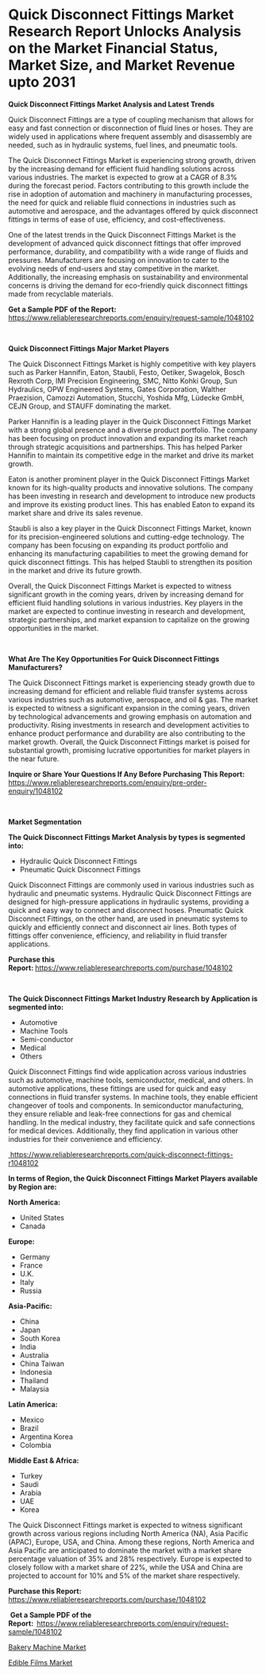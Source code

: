 <p><h1>Quick Disconnect Fittings Market Research Report Unlocks Analysis on the Market Financial Status, Market Size, and Market Revenue upto 2031</h1></p><p><strong>Quick Disconnect Fittings Market Analysis and Latest Trends</strong></p>
<p><p>Quick Disconnect Fittings are a type of coupling mechanism that allows for easy and fast connection or disconnection of fluid lines or hoses. They are widely used in applications where frequent assembly and disassembly are needed, such as in hydraulic systems, fuel lines, and pneumatic tools.</p><p>The Quick Disconnect Fittings Market is experiencing strong growth, driven by the increasing demand for efficient fluid handling solutions across various industries. The market is expected to grow at a CAGR of 8.3% during the forecast period. Factors contributing to this growth include the rise in adoption of automation and machinery in manufacturing processes, the need for quick and reliable fluid connections in industries such as automotive and aerospace, and the advantages offered by quick disconnect fittings in terms of ease of use, efficiency, and cost-effectiveness.</p><p>One of the latest trends in the Quick Disconnect Fittings Market is the development of advanced quick disconnect fittings that offer improved performance, durability, and compatibility with a wide range of fluids and pressures. Manufacturers are focusing on innovation to cater to the evolving needs of end-users and stay competitive in the market. Additionally, the increasing emphasis on sustainability and environmental concerns is driving the demand for eco-friendly quick disconnect fittings made from recyclable materials.</p></p>
<p><strong>Get a Sample PDF of the Report:&nbsp;</strong> <a href="https://www.reliableresearchreports.com/enquiry/request-sample/1048102">https://www.reliableresearchreports.com/enquiry/request-sample/1048102</a></p>
<p>&nbsp;</p>
<p><strong>Quick Disconnect Fittings Major Market Players</strong></p>
<p><p>The Quick Disconnect Fittings Market is highly competitive with key players such as Parker Hannifin, Eaton, Staubli, Festo, Oetiker, Swagelok, Bosch Rexroth Corp, IMI Precision Engineering, SMC, Nitto Kohki Group, Sun Hydraulics, OPW Engineered Systems, Gates Corporation, Walther Praezision, Camozzi Automation, Stucchi, Yoshida Mfg, Lüdecke GmbH, CEJN Group, and STAUFF dominating the market.</p><p>Parker Hannifin is a leading player in the Quick Disconnect Fittings Market with a strong global presence and a diverse product portfolio. The company has been focusing on product innovation and expanding its market reach through strategic acquisitions and partnerships. This has helped Parker Hannifin to maintain its competitive edge in the market and drive its market growth.</p><p>Eaton is another prominent player in the Quick Disconnect Fittings Market known for its high-quality products and innovative solutions. The company has been investing in research and development to introduce new products and improve its existing product lines. This has enabled Eaton to expand its market share and drive its sales revenue.</p><p>Staubli is also a key player in the Quick Disconnect Fittings Market, known for its precision-engineered solutions and cutting-edge technology. The company has been focusing on expanding its product portfolio and enhancing its manufacturing capabilities to meet the growing demand for quick disconnect fittings. This has helped Staubli to strengthen its position in the market and drive its future growth.</p><p>Overall, the Quick Disconnect Fittings Market is expected to witness significant growth in the coming years, driven by increasing demand for efficient fluid handling solutions in various industries. Key players in the market are expected to continue investing in research and development, strategic partnerships, and market expansion to capitalize on the growing opportunities in the market.</p></p>
<p>&nbsp;</p>
<p><strong>What Are The Key Opportunities For Quick Disconnect Fittings Manufacturers?</strong></p>
<p><p>The Quick Disconnect Fittings market is experiencing steady growth due to increasing demand for efficient and reliable fluid transfer systems across various industries such as automotive, aerospace, and oil & gas. The market is expected to witness a significant expansion in the coming years, driven by technological advancements and growing emphasis on automation and productivity. Rising investments in research and development activities to enhance product performance and durability are also contributing to the market growth. Overall, the Quick Disconnect Fittings market is poised for substantial growth, promising lucrative opportunities for market players in the near future.</p></p>
<p><strong>Inquire or Share Your Questions If Any Before Purchasing This Report:</strong> <a href="https://www.reliableresearchreports.com/enquiry/pre-order-enquiry/1048102">https://www.reliableresearchreports.com/enquiry/pre-order-enquiry/1048102</a></p>
<p>&nbsp;</p>
<p><strong>Market Segmentation</strong></p>
<p><strong>The Quick Disconnect Fittings Market Analysis by types is segmented into:</strong></p>
<p><ul><li>Hydraulic Quick Disconnect Fittings</li><li>Pneumatic Quick Disconnect Fittings</li></ul></p>
<p><p>Quick Disconnect Fittings are commonly used in various industries such as hydraulic and pneumatic systems. Hydraulic Quick Disconnect Fittings are designed for high-pressure applications in hydraulic systems, providing a quick and easy way to connect and disconnect hoses. Pneumatic Quick Disconnect Fittings, on the other hand, are used in pneumatic systems to quickly and efficiently connect and disconnect air lines. Both types of fittings offer convenience, efficiency, and reliability in fluid transfer applications.</p></p>
<p><strong>Purchase this Report:&nbsp;</strong><a href="https://www.reliableresearchreports.com/purchase/1048102">https://www.reliableresearchreports.com/purchase/1048102</a></p>
<p>&nbsp;</p>
<p><strong>The Quick Disconnect Fittings Market Industry Research by Application is segmented into:</strong></p>
<p><ul><li>Automotive</li><li>Machine Tools</li><li>Semi-conductor</li><li>Medical</li><li>Others</li></ul></p>
<p><p>Quick Disconnect Fittings find wide application across various industries such as automotive, machine tools, semiconductor, medical, and others. In automotive applications, these fittings are used for quick and easy connections in fluid transfer systems. In machine tools, they enable efficient changeover of tools and components. In semiconductor manufacturing, they ensure reliable and leak-free connections for gas and chemical handling. In the medical industry, they facilitate quick and safe connections for medical devices. Additionally, they find application in various other industries for their convenience and efficiency.</p></p>
<p><a href="https://www.reliableresearchreports.com/quick-disconnect-fittings-r1048102">&nbsp;https://www.reliableresearchreports.com/quick-disconnect-fittings-r1048102</a></p>
<p><strong>In terms of Region, the Quick Disconnect Fittings Market Players available by Region are:</strong></p>
<p>
    <p> <strong> North America: </strong>
        <ul>
            <li>United States</li>
            <li>Canada</li>
        </ul>
        </p> 
    <p> <strong> Europe: </strong>
        <ul>
            <li>Germany</li>
            <li>France</li>
            <li>U.K.</li>
            <li>Italy</li>
            <li>Russia</li>
        </ul>
        </p> 
    <p> <strong> Asia-Pacific: </strong>
        <ul>
            <li>China</li>
            <li>Japan</li>
            <li>South Korea</li>
            <li>India</li>
            <li>Australia</li>
            <li>China Taiwan</li>
            <li>Indonesia</li>
            <li>Thailand</li>
            <li>Malaysia</li>
        </ul>
        </p> 
    <p> <strong> Latin America: </strong>
        <ul>
            <li>Mexico</li>
            <li>Brazil</li>
            <li>Argentina Korea</li>
            <li>Colombia</li>
        </ul>
        </p> 
    <p> <strong> Middle East & Africa: </strong>
        <ul>
            <li>Turkey</li>
            <li>Saudi</li>
            <li>Arabia</li>
            <li>UAE</li>
            <li>Korea</li>
        </ul>
    </p>
    </p>
<p><p>The Quick Disconnect Fittings market is expected to witness significant growth across various regions including North America (NA), Asia Pacific (APAC), Europe, USA, and China. Among these regions, North America and Asia Pacific are anticipated to dominate the market with a market share percentage valuation of 35% and 28% respectively. Europe is expected to closely follow with a market share of 22%, while the USA and China are projected to account for 10% and 5% of the market share respectively.</p></p>
<p><strong>Purchase this Report: </strong><a href="https://www.reliableresearchreports.com/purchase/1048102">https://www.reliableresearchreports.com/purchase/1048102</a></p>
<p>&nbsp;<strong>Get a Sample PDF of the Report:&nbsp;&nbsp;</strong><a href="https://www.reliableresearchreports.com/enquiry/request-sample/1048102">https://www.reliableresearchreports.com/enquiry/request-sample/1048102</a></p>
<p><strong></strong></p>
<p><p><a href="https://github.com/GroverBarry/Market-Research-Report-List-4/blob/main/bakery-machine-market.md">Bakery Machine Market</a></p><p><a href="https://scarlet-rocket-c63.notion.site/Edible-Films-Market-Furnishes-Information-on-Market-Share-Market-Trends-and-Market-Growth-2fdb1dd50ef6483eab397cc9c5df1263">Edible Films Market</a></p></p>